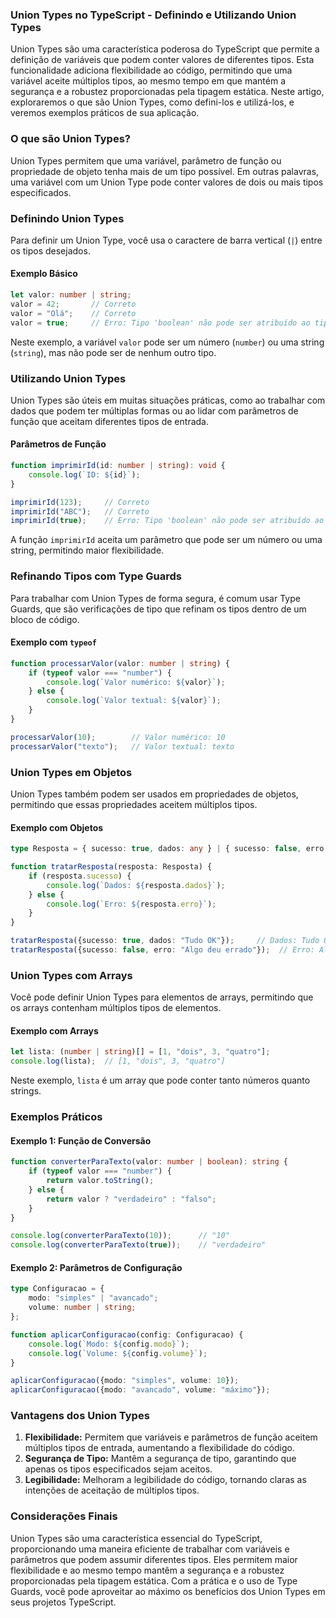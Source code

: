 ### Union Types no TypeScript - Definindo e Utilizando Union Types

Union Types são uma característica poderosa do TypeScript que permite a definição de variáveis que podem conter valores
de diferentes tipos. Esta funcionalidade adiciona flexibilidade ao código, permitindo que uma variável aceite múltiplos
tipos, ao mesmo tempo em que mantém a segurança e a robustez proporcionadas pela tipagem estática. Neste artigo,
exploraremos o que são Union Types, como defini-los e utilizá-los, e veremos exemplos práticos de sua aplicação.

### O que são Union Types?

Union Types permitem que uma variável, parâmetro de função ou propriedade de objeto tenha mais de um tipo possível. Em
outras palavras, uma variável com um Union Type pode conter valores de dois ou mais tipos especificados.

### Definindo Union Types

Para definir um Union Type, você usa o caractere de barra vertical (`|`) entre os tipos desejados.

#### Exemplo Básico

```typescript
let valor: number | string;
valor = 42;       // Correto
valor = "Olá";    // Correto
valor = true;     // Erro: Tipo 'boolean' não pode ser atribuído ao tipo 'number | string'
```

Neste exemplo, a variável `valor` pode ser um número (`number`) ou uma string (`string`), mas não pode ser de nenhum
outro tipo.

### Utilizando Union Types

Union Types são úteis em muitas situações práticas, como ao trabalhar com dados que podem ter múltiplas formas ou ao
lidar com parâmetros de função que aceitam diferentes tipos de entrada.

#### Parâmetros de Função

```typescript
function imprimirId(id: number | string): void {
    console.log(`ID: ${id}`);
}

imprimirId(123);     // Correto
imprimirId("ABC");   // Correto
imprimirId(true);    // Erro: Tipo 'boolean' não pode ser atribuído ao tipo 'number | string'
```

A função `imprimirId` aceita um parâmetro que pode ser um número ou uma string, permitindo maior flexibilidade.

### Refinando Tipos com Type Guards

Para trabalhar com Union Types de forma segura, é comum usar Type Guards, que são verificações de tipo que refinam os
tipos dentro de um bloco de código.

#### Exemplo com `typeof`

```typescript
function processarValor(valor: number | string) {
    if (typeof valor === "number") {
        console.log(`Valor numérico: ${valor}`);
    } else {
        console.log(`Valor textual: ${valor}`);
    }
}

processarValor(10);        // Valor numérico: 10
processarValor("texto");   // Valor textual: texto
```

### Union Types em Objetos

Union Types também podem ser usados em propriedades de objetos, permitindo que essas propriedades aceitem múltiplos
tipos.

#### Exemplo com Objetos

```typescript
type Resposta = { sucesso: true, dados: any } | { sucesso: false, erro: string };

function tratarResposta(resposta: Resposta) {
    if (resposta.sucesso) {
        console.log(`Dados: ${resposta.dados}`);
    } else {
        console.log(`Erro: ${resposta.erro}`);
    }
}

tratarResposta({sucesso: true, dados: "Tudo OK"});     // Dados: Tudo OK
tratarResposta({sucesso: false, erro: "Algo deu errado"});  // Erro: Algo deu errado
```

### Union Types com Arrays

Você pode definir Union Types para elementos de arrays, permitindo que os arrays contenham múltiplos tipos de elementos.

#### Exemplo com Arrays

```typescript
let lista: (number | string)[] = [1, "dois", 3, "quatro"];
console.log(lista);  // [1, "dois", 3, "quatro"]
```

Neste exemplo, `lista` é um array que pode conter tanto números quanto strings.

### Exemplos Práticos

#### Exemplo 1: Função de Conversão

```typescript
function converterParaTexto(valor: number | boolean): string {
    if (typeof valor === "number") {
        return valor.toString();
    } else {
        return valor ? "verdadeiro" : "falso";
    }
}

console.log(converterParaTexto(10));      // "10"
console.log(converterParaTexto(true));    // "verdadeiro"
```

#### Exemplo 2: Parâmetros de Configuração

```typescript
type Configuracao = {
    modo: "simples" | "avancado";
    volume: number | string;
};

function aplicarConfiguracao(config: Configuracao) {
    console.log(`Modo: ${config.modo}`);
    console.log(`Volume: ${config.volume}`);
}

aplicarConfiguracao({modo: "simples", volume: 10});
aplicarConfiguracao({modo: "avancado", volume: "máximo"});
```

### Vantagens dos Union Types

1. **Flexibilidade:** Permitem que variáveis e parâmetros de função aceitem múltiplos tipos de entrada, aumentando a
   flexibilidade do código.
2. **Segurança de Tipo:** Mantêm a segurança de tipo, garantindo que apenas os tipos especificados sejam aceitos.
3. **Legibilidade:** Melhoram a legibilidade do código, tornando claras as intenções de aceitação de múltiplos tipos.

### Considerações Finais

Union Types são uma característica essencial do TypeScript, proporcionando uma maneira eficiente de trabalhar com
variáveis e parâmetros que podem assumir diferentes tipos. Eles permitem maior flexibilidade e ao mesmo tempo mantêm a
segurança e a robustez proporcionadas pela tipagem estática. Com a prática e o uso de Type Guards, você pode aproveitar
ao máximo os benefícios dos Union Types em seus projetos TypeScript.